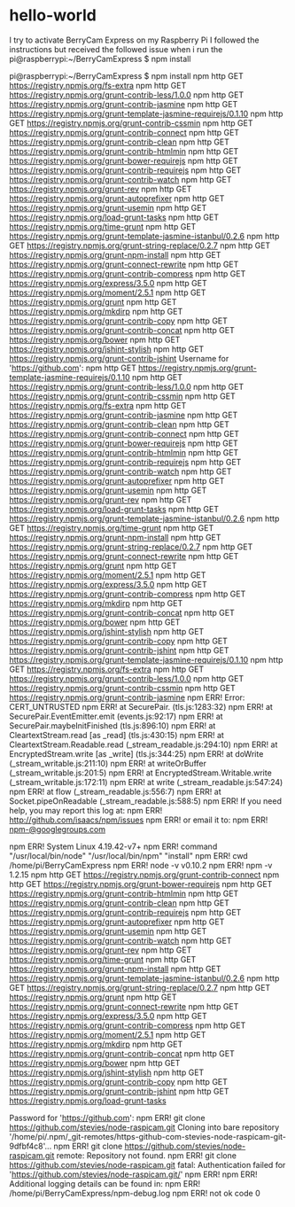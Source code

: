 # hello-world
I try to activate BerryCam Express on my Raspberry Pi
I followed the instructions but received the followed issue when i run the pi@raspberrypi:~/BerryCamExpress $ npm install

pi@raspberrypi:~/BerryCamExpress $ npm install
npm http GET https://registry.npmjs.org/fs-extra
npm http GET https://registry.npmjs.org/grunt-contrib-less/1.0.0
npm http GET https://registry.npmjs.org/grunt-contrib-jasmine
npm http GET https://registry.npmjs.org/grunt-template-jasmine-requirejs/0.1.10
npm http GET https://registry.npmjs.org/grunt-contrib-cssmin
npm http GET https://registry.npmjs.org/grunt-contrib-connect
npm http GET https://registry.npmjs.org/grunt-contrib-clean
npm http GET https://registry.npmjs.org/grunt-contrib-htmlmin
npm http GET https://registry.npmjs.org/grunt-bower-requirejs
npm http GET https://registry.npmjs.org/grunt-contrib-requirejs
npm http GET https://registry.npmjs.org/grunt-contrib-watch
npm http GET https://registry.npmjs.org/grunt-rev
npm http GET https://registry.npmjs.org/grunt-autoprefixer
npm http GET https://registry.npmjs.org/grunt-usemin
npm http GET https://registry.npmjs.org/load-grunt-tasks
npm http GET https://registry.npmjs.org/time-grunt
npm http GET https://registry.npmjs.org/grunt-template-jasmine-istanbul/0.2.6
npm http GET https://registry.npmjs.org/grunt-string-replace/0.2.7
npm http GET https://registry.npmjs.org/grunt-npm-install
npm http GET https://registry.npmjs.org/grunt-connect-rewrite
npm http GET https://registry.npmjs.org/grunt-contrib-compress
npm http GET https://registry.npmjs.org/express/3.5.0
npm http GET https://registry.npmjs.org/moment/2.5.1
npm http GET https://registry.npmjs.org/grunt
npm http GET https://registry.npmjs.org/mkdirp
npm http GET https://registry.npmjs.org/grunt-contrib-copy
npm http GET https://registry.npmjs.org/grunt-contrib-concat
npm http GET https://registry.npmjs.org/bower
npm http GET https://registry.npmjs.org/jshint-stylish
npm http GET https://registry.npmjs.org/grunt-contrib-jshint
Username for 'https://github.com': npm http GET https://registry.npmjs.org/grunt-template-jasmine-requirejs/0.1.10
npm http GET https://registry.npmjs.org/grunt-contrib-less/1.0.0
npm http GET https://registry.npmjs.org/grunt-contrib-cssmin
npm http GET https://registry.npmjs.org/fs-extra
npm http GET https://registry.npmjs.org/grunt-contrib-jasmine
npm http GET https://registry.npmjs.org/grunt-contrib-clean
npm http GET https://registry.npmjs.org/grunt-contrib-connect
npm http GET https://registry.npmjs.org/grunt-bower-requirejs
npm http GET https://registry.npmjs.org/grunt-contrib-htmlmin
npm http GET https://registry.npmjs.org/grunt-contrib-requirejs
npm http GET https://registry.npmjs.org/grunt-contrib-watch
npm http GET https://registry.npmjs.org/grunt-autoprefixer
npm http GET https://registry.npmjs.org/grunt-usemin
npm http GET https://registry.npmjs.org/grunt-rev
npm http GET https://registry.npmjs.org/load-grunt-tasks
npm http GET https://registry.npmjs.org/grunt-template-jasmine-istanbul/0.2.6
npm http GET https://registry.npmjs.org/time-grunt
npm http GET https://registry.npmjs.org/grunt-npm-install
npm http GET https://registry.npmjs.org/grunt-string-replace/0.2.7
npm http GET https://registry.npmjs.org/grunt-connect-rewrite
npm http GET https://registry.npmjs.org/grunt
npm http GET https://registry.npmjs.org/moment/2.5.1
npm http GET https://registry.npmjs.org/express/3.5.0
npm http GET https://registry.npmjs.org/grunt-contrib-compress
npm http GET https://registry.npmjs.org/mkdirp
npm http GET https://registry.npmjs.org/grunt-contrib-concat
npm http GET https://registry.npmjs.org/bower
npm http GET https://registry.npmjs.org/jshint-stylish
npm http GET https://registry.npmjs.org/grunt-contrib-copy
npm http GET https://registry.npmjs.org/grunt-contrib-jshint
npm http GET https://registry.npmjs.org/grunt-template-jasmine-requirejs/0.1.10
npm http GET https://registry.npmjs.org/fs-extra
npm http GET https://registry.npmjs.org/grunt-contrib-less/1.0.0
npm http GET https://registry.npmjs.org/grunt-contrib-cssmin
npm http GET https://registry.npmjs.org/grunt-contrib-jasmine
npm ERR! Error: CERT_UNTRUSTED
npm ERR!     at SecurePair.<anonymous> (tls.js:1283:32)
npm ERR!     at SecurePair.EventEmitter.emit (events.js:92:17)
npm ERR!     at SecurePair.maybeInitFinished (tls.js:896:10)
npm ERR!     at CleartextStream.read [as _read] (tls.js:430:15)
npm ERR!     at CleartextStream.Readable.read (_stream_readable.js:294:10)
npm ERR!     at EncryptedStream.write [as _write] (tls.js:344:25)
npm ERR!     at doWrite (_stream_writable.js:211:10)
npm ERR!     at writeOrBuffer (_stream_writable.js:201:5)
npm ERR!     at EncryptedStream.Writable.write (_stream_writable.js:172:11)
npm ERR!     at write (_stream_readable.js:547:24)
npm ERR!     at flow (_stream_readable.js:556:7)
npm ERR!     at Socket.pipeOnReadable (_stream_readable.js:588:5)
npm ERR! If you need help, you may report this log at:
npm ERR!     <http://github.com/isaacs/npm/issues>
npm ERR! or email it to:
npm ERR!     <npm-@googlegroups.com>

npm ERR! System Linux 4.19.42-v7+
npm ERR! command "/usr/local/bin/node" "/usr/local/bin/npm" "install"
npm ERR! cwd /home/pi/BerryCamExpress
npm ERR! node -v v0.10.2
npm ERR! npm -v 1.2.15
npm http GET https://registry.npmjs.org/grunt-contrib-connect
npm http GET https://registry.npmjs.org/grunt-bower-requirejs
npm http GET https://registry.npmjs.org/grunt-contrib-htmlmin
npm http GET https://registry.npmjs.org/grunt-contrib-clean
npm http GET https://registry.npmjs.org/grunt-contrib-requirejs
npm http GET https://registry.npmjs.org/grunt-autoprefixer
npm http GET https://registry.npmjs.org/grunt-usemin
npm http GET https://registry.npmjs.org/grunt-contrib-watch
npm http GET https://registry.npmjs.org/grunt-rev
npm http GET https://registry.npmjs.org/time-grunt
npm http GET https://registry.npmjs.org/grunt-npm-install
npm http GET https://registry.npmjs.org/grunt-template-jasmine-istanbul/0.2.6
npm http GET https://registry.npmjs.org/grunt-string-replace/0.2.7
npm http GET https://registry.npmjs.org/grunt
npm http GET https://registry.npmjs.org/grunt-connect-rewrite
npm http GET https://registry.npmjs.org/express/3.5.0
npm http GET https://registry.npmjs.org/grunt-contrib-compress
npm http GET https://registry.npmjs.org/moment/2.5.1
npm http GET https://registry.npmjs.org/mkdirp
npm http GET https://registry.npmjs.org/grunt-contrib-concat
npm http GET https://registry.npmjs.org/bower
npm http GET https://registry.npmjs.org/jshint-stylish
npm http GET https://registry.npmjs.org/grunt-contrib-copy
npm http GET https://registry.npmjs.org/grunt-contrib-jshint
npm http GET https://registry.npmjs.org/load-grunt-tasks

Password for 'https://github.com': 
npm ERR! git clone https://github.com/stevies/node-raspicam.git Cloning into bare repository '/home/pi/.npm/_git-remotes/https-github-com-stevies-node-raspicam-git-9dfbf4c8'...
npm ERR! git clone https://github.com/stevies/node-raspicam.git remote: Repository not found.
npm ERR! git clone https://github.com/stevies/node-raspicam.git fatal: Authentication failed for 'https://github.com/stevies/node-raspicam.git/'
npm ERR! 
npm ERR! Additional logging details can be found in:
npm ERR!     /home/pi/BerryCamExpress/npm-debug.log
npm ERR! not ok code 0
